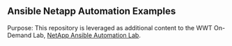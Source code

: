 ## Ansible Netapp Automation Examples

Purpose: This repository is leveraged as additional content to the WWT On-Demand Lab, [NetApp Ansible Automation Lab](https://www.wwt.com/lab/netapp-ansible-automation-lab).
